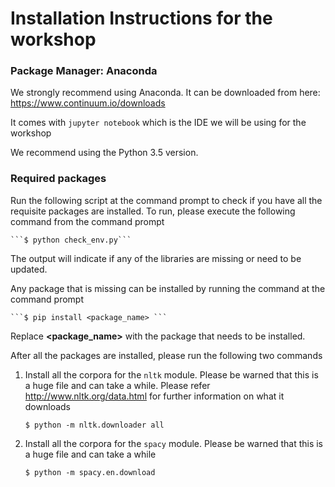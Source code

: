 # Installation Instructions for the workshop


### Package Manager: Anaconda

We strongly recommend using Anaconda. It can be downloaded from here:
https://www.continuum.io/downloads

It comes with `jupyter notebook` which is the IDE we will be using for the workshop

We recommend using the Python 3.5 version.

### Required packages

Run the following script at the command prompt to check if you have all the requisite packages are installed.
To run, please execute the following command from the command prompt

    ```$ python check_env.py```

The output will indicate if any of the libraries are missing or need to be updated. 

Any package that is missing can be installed by running the command at the command prompt

    ```$ pip install <package_name> ```

Replace **<package_name>** with the package that needs to be installed. 

After all the packages are installed, please run the following two commands

1. Install all the corpora for the `nltk` module. Please be warned that this is a huge file and can take a while. Please refer http://www.nltk.org/data.html for further information on what it downloads

    ```$ python -m nltk.downloader all```

2. Install all the corpora for the `spacy` module. Please be warned that this is a huge file and can take a while

    ```$ python -m spacy.en.download```




